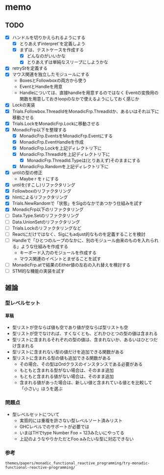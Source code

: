 memo
====

TODO
----

* [x] ハンドルを切りかえられるようにする
	+ [x] とりあえずinterpret'を定義しよう
	+ [x] まずは、テストケースを作成する
		- [x] どんなのがいいかな
		- [x] とりあえずは単純なスリープにしようかな
* [x] retryStを定義する
* [x] マウス関連を独立したモジュールにする
	+ BoxesとFollowboxの両方から使う
	+ EventとHandleを用意
	+ Handleについては、直接handleを用意するのではなく
		Eventの変換用の関数を用意しておきloopのなかで使えるようにしておく感じか
* [x] Lockの実装
* [x] Trials.Followbox.ThreadIdをMonadicFrp.ThreadIdか、あるいはそれ以下に移動させる
* [x] Trials.LockをMonadicFrp.Lockに移動させる
* [x] MonadicFrp以下を整理する
	+ [x] MonadicFrp.EventsをMonadicFrp.Eventにする
	+ [x] MonadicFrp.EventHandleを作成
	+ [x] MonadicFrp.Lockを上記ディレクトリ下に
	+ [x] MonadicFrp.ThreadIdを上記ディレクトリ下に
		- [x] MonadicFrp.ThreadId.Typeは(とりあえず)そのままにする
	+ [x] MonadicFrp.Randomを上記ディレクトリ下に
* [x] untilの型の修正
	+ Maybe r を r にする
* [x] untilを(すこし)リファクタリング
* [x] Followboxのリファクタリング
* [x] hlintによるリファクタリング
* [x] Trials.NewRandomで「状態」をSigのなかであつかう仕組みを試す
* [x] MonadicFrp以下のリファクタリング
* [ ] Data.Type.Setのリファクタリング
* [ ] Data.UnionSetのリファクタリング
* [ ] Trials.Lockのリファクタリングなど
* [ ] Reactにだけではなく、Sigにもadjust的なものを定義することを検討
* [ ] Handleで「ひとつのループのなかに、別のモジュール由来のものを入れられる」ような仕組みを作成する
	+ キーボード入力のモジュールを作成する
	+ マウス関連のイベントとまぜることを試す
* [ ] MonadicFrp.atで結果のEither値の左右の入れ替えを検討する
* [ ] STM的な機能の実装を試す

雑論
----

### 型レベルセット

#### 草稿

* 型リストが空ならば値も空であり値が空ならば型リストも空
* 型リストが空でなければ、すくなくとも、どれかひとつの型の値は含まれる
* 型リストに含まれるそれぞれの型の値は、含まれないか、あるいはひとつだけ含まれる
* 型リストに含まれない型の値だけを追加できる関数がある
* 型リストに含まれる型の値も追加できる関数がある
	+ その場合、その型はOrdクラスのインスタンスである必要がある
	+ もともと含まれる型がない場合は、そのまま追加
	+ もともと含まれる値がない場合は、そのまま追加
	+ 含まれる値があった場合は、新しい値と含まれている値とを比較して「小さい」ほうを選ぶ

### 問題点

* 型レベルセットについて
	+ 実質的には重複を許さない型レベルソート済みリスト
	+ GHCレベルでのサポートが必要では
	+ いまはTHでtype Number Foo = 123みたいにやってる
	+ 上記のようなやりかただとFoo aみたいな型に対応できない

### 参考

```
themes/papers/monadic_functional_reactive_programming/try-monadic-functional-reactive-programming/
```
